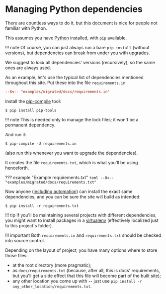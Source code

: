 # Managing Python dependencies

There are countless ways to do it, but this document is nice for people not familiar with Python.

This assumes you have [Python][] installed, with `pip` available.

!!! note
    Of course, you can just always run a bare `pip install` (without versions), but dependencies can break from under you with upgrades.

We suggest to *lock* all dependencies' versions (recursively), so the same ones are always used.

As an example, let's use the typical list of dependencies mentioned throughout this site.
Put these into the file `requirements.in`:

```toml
--8<-- "examples/migrated/docs/requirements.in"
```

Install the [pip-compile][] tool:

```console
$ pip install pip-tools
```

!!! note
    This is needed only to manage the lock files; it won't be a permanent dependency.

And run it:

```
$ pip-compile -U requirements.in
```

(also run this whenever you want to upgrade the dependencies).

It creates the file `requirements.txt`, which is what you'll be using henceforth.

??? example "Example requirements.txt"
    ```toml
    --8<-- "examples/migrated/docs/requirements.txt"
    ```

Now anyone ([including automation](ci.md)) can install the exact same dependencies, and you can be sure the site will build as intended:

```console
$ pip install -r requirements.txt
```

!!! tip
    If you'll be maintaining several projects with different dependencies, you might want to install packages in a [virtualenv][] (effectively localized just to this project's folder).

!!! important
    Both `requirements.in` and `requirements.txt` should be checked into source control.

Depending on the layout of project, you have many options where to store those files:

* at the root directory (more pragmatic);
* as `docs/requirements.txt` (because, after all, this is docs' requirements, but you'll get a side effect that this file will become part of the built site);
* any other location you come up with -- just use `pip install -r any_other_location/requirements.txt`.

[python]: https://www.python.org/
[pip-compile]: https://github.com/jazzband/pip-tools#example-usage-for-pip-compile
[virtualenv]: https://packaging.python.org/guides/installing-using-pip-and-virtual-environments/#creating-a-virtual-environment
